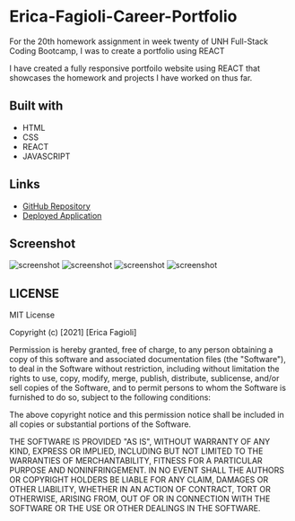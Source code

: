 # Erica-Fagioli-Career-Portfolio

For the 20th homework assignment in week twenty of UNH Full-Stack Coding Bootcamp, I was to create a portfolio using REACT

I have created a fully responsive portfoilo website using REACT that showcases the homework and projects I have worked on thus far.



## Built with

- HTML
- CSS
- REACT
- JAVASCRIPT 


## Links

* [GitHub Repository](https://github.com/efagioli01/react-portfolio)
* [Deployed Application](https://efagioli01.github.io/react-portfolio/)


## Screenshot 
 ![screenshot](../../images/portpic.PNG)
 ![screenshot](../../images/portpictwo.PNG)
 ![screenshot](../../images/portpicthree.PNG)
 ![screenshot](../../images/portpicfour.PNG)




 ## LICENSE

 MIT License

Copyright (c) [2021] [Erica Fagioli] 

Permission is hereby granted, free of charge, to any person obtaining a copy of this software and associated documentation files (the "Software"), to deal in the Software without restriction, including without limitation the rights to use, copy, modify, merge, publish, distribute, sublicense, and/or sell copies of the Software, and to permit persons to whom the Software is furnished to do so, subject to the following conditions:

The above copyright notice and this permission notice shall be included in all copies or substantial portions of the Software.

THE SOFTWARE IS PROVIDED "AS IS", WITHOUT WARRANTY OF ANY KIND, EXPRESS OR IMPLIED, INCLUDING BUT NOT LIMITED TO THE WARRANTIES OF MERCHANTABILITY, FITNESS FOR A PARTICULAR PURPOSE AND NONINFRINGEMENT. IN NO EVENT SHALL THE AUTHORS OR COPYRIGHT HOLDERS BE LIABLE FOR ANY CLAIM, DAMAGES OR OTHER LIABILITY, WHETHER IN AN ACTION OF CONTRACT, TORT OR OTHERWISE, ARISING FROM, OUT OF OR IN CONNECTION WITH THE SOFTWARE OR THE USE OR OTHER DEALINGS IN THE SOFTWARE.